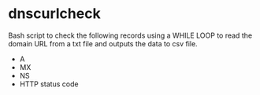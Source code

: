 # dnscurlcheck
Bash script to check the following records using a WHILE LOOP to read the domain URL from a txt file and outputs the data to csv file. 
- A 
- MX 
- NS 
- HTTP status code


